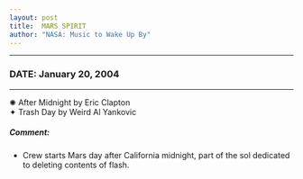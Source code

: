```yaml
---
layout: post
title:  MARS SPIRIT
author: "NASA: Music to Wake Up By"
---
```


----
### DATE: January 20, 2004
----
✺ After Midnight by Eric Clapton  &nbsp;<br />✦ Trash Day by Weird Al Yankovic

##### Comment:
* Crew starts Mars day after California midnight, part of the sol dedicated to deleting contents of flash.

